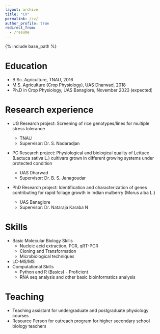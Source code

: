 ```yaml
---
layout: archive
title: "CV"
permalink: /cv/
author_profile: true
redirect_from:
  - /resume
---
```


{% include base_path %}

Education
======
* B.Sc. Agriculture, TNAU, 2016
* M.S. Agriculture (Crop Physiology), UAS Dharwad, 2018
* Ph.D in Crop Physiology, UAS Banaglore, November 2023 (expected)

Research experience
======
* UG Research project: Screening of rice genotypes/lines for multiple stress tolerance
  * TNAU
  * Supervisor: Dr. S. Nadaradjan

* PG Research project: Physiological and biological quality of Lettuce (Lactuca sativa L.) cultivars grown in different growing systems under protected condition
  * UAS Dharwad
  * Supervisor: Dr. B. S. Janagoudar

* PhD Research project: Identification and characterization of genes contributing for rapid foliage growth in Indian mulberry (Morus alba L.)
  * UAS Banaglore
  * Supervisor: Dr. Nataraja Karaba N
  
Skills
======
* Basic Molecular Biology Skills
  * Nucleic acid extraction, PCR, qRT-PCR
  * Cloning and Transformation
  * Microbiological techniques
* LC-MS/MS
* Computational Skills
  * Python and R (Basics) - Proficient
  * RNA seq analysis and other basic bioinformatics analysis
  
Teaching
======
* Teaching assistant for undergraduate and postgraduate physiology courses
* Resource Person for outreach program for higher secondary school biology teachers
